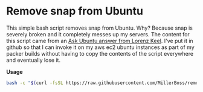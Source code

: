 # Remove snap from Ubuntu

This simple bash script removes snap from Ubuntu. Why? Because snap is severely broken and it completely messes up my servers. The content for this script came from an [Ask Ubuntu answer from Lorenz Keel](https://askubuntu.com/a/1285102/392607). I've put it in github so that I can invoke it on my aws ec2 ubuntu instances as part of my packer builds without having to copy the contents of the script everywhere and eventually lose it.

**Usage**

```bash
bash -c "$(curl -fsSL https://raw.githubusercontent.com/MillerBoss/remove-snap/master/remove-snap.sh)"
```
